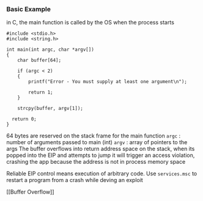 ### Basic Example
in C, the main function is called by the OS when the process starts
```
#include <stdio.h>
#include <string.h>

int main(int argc, char *argv[])
{
	char buffer[64];

	if (argc < 2)
	{
		printf("Error - You must supply at least one argument\n");
		
		return 1;
	}
	
	strcpy(buffer, argv[1]);
	
  return 0;
}
```
64 bytes are reserved on the stack frame for the main function
`argc` : number of arguments passed to main (int)
`argv` : array of pointers to the args
The buffer overflows into return address space on the stack, when its popped into the EIP and attempts to jump it will trigger an access violation, crashing the app because the address is not in process memory space

Reliable EIP control means execution of arbitrary code.
Use `services.msc` to restart a program from a crash while deving an exploit

[[Buffer Overflow]]
